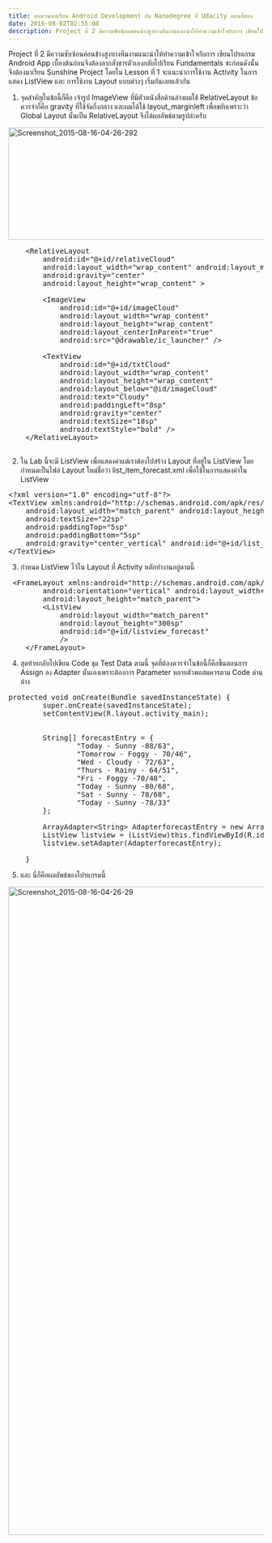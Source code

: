 ```yaml
---
title: ทบทวนบทเรียน Android Development กับ Nanodegree ที่ Udacity ตอนที่สอง
date: 2016-08-02T02:55:08
description: Project ที่ 2 มีความซับซ้อนค่อนข้างสูงทางทีมงานแนะนำให้ทำความเข้าใจกับการ เขียนโปรแกรม Android App เบื้องต้นก่อนจึงต้องลากสังขารตัวเองกลับไปเรียน Fundamentals ซะก่อนดังนั้น จึงต้องมาเรียน Sunshine Pro
---
```


Project ที่ 2 มีความซับซ้อนค่อนข้างสูงทางทีมงานแนะนำให้ทำความเข้าใจกับการ เขียนโปรแกรม Android App เบื้องต้นก่อนจึงต้องลากสังขารตัวเองกลับไปเรียน Fundamentals ซะก่อนดังนั้น จึงต้องมาเรียน Sunshine Project
โดยใน Lesson ที่ 1 จะแนะนำการใช้งาน Activity ในการแสดง ListView และ การใช้งาน Layout แบบต่างๆ เริ่มกันเลยแล้วกัน

1. จุดสำคัญในข้อนี้ก็คือ เจ้ารูป ImageView ที่มีตัวหนังสือด้านล่างผมใช้ RelativeLayout ข้อควรจำก็คือ gravity ที่ใช้จัดกึ่งกลาง และผมได้ใช้ layout_marginleft เพื่อขยับเพราะว่า Global Layout นั้นเป็น RelativeLayout จึงได้ผลลัพธ์ตามรูปล่ะครับ

<a href="http://www.greanapp.com/wp-content/uploads/2015/08/Screenshot_2015-08-16-04-26-292.jpg"><img src="http://www.greanapp.com/wp-content/uploads/2015/08/Screenshot_2015-08-16-04-26-292.jpg" alt="Screenshot_2015-08-16-04-26-292" width="693" height="222" class="alignnone size-full wp-image-396" /></a>
 
<pre class="lang:default decode:true " >
    &lt;RelativeLayout
        android:id="@+id/relativeCloud"
        android:layout_width="wrap_content" android:layout_marginLeft="250sp"
        android:gravity="center"
        android:layout_height="wrap_content" &gt;

        &lt;ImageView
            android:id="@+id/imageCloud"
            android:layout_width="wrap_content"
            android:layout_height="wrap_content"
            android:layout_centerInParent="true"
            android:src="@drawable/ic_launcher" /&gt;

        &lt;TextView
            android:id="@+id/txtCloud"
            android:layout_width="wrap_content"
            android:layout_height="wrap_content"
            android:layout_below="@id/imageCloud"
            android:text="Cloudy"
            android:paddingLeft="8sp"
            android:gravity="center"
            android:textSize="18sp"
            android:textStyle="bold" /&gt;
    &lt;/RelativeLayout&gt;
   </pre> 

2. ใน Lab นี้จะมี ListView เพื่อแสดงค่าแต่เราต้องไปสร้าง Layout ที่อยู่ใน ListView โดยกำหนดเป็นไฟล์ Layout ใหม่ชื่อว่า list_item_forecast.xml เพื่อใช้ในการแสดงค่าใน ListView
 
<pre class="lang:default decode:true " >&lt;?xml version="1.0" encoding="utf-8"?&gt;
&lt;TextView xmlns:android="http://schemas.android.com/apk/res/android"
    android:layout_width="match_parent" android:layout_height="wrap_content"
    android:textSize="22sp"
    android:paddingTop="5sp"
    android:paddingBottom="5sp"
    android:gravity="center_vertical" android:id="@+id/list_item_forevast_textview"&gt;
&lt;/TextView&gt;</pre> 

3. กำหนด ListView ไว้ใน Layout ที่ Activity หลักทำงานอยู่ตามนี้

 
<pre class="lang:default decode:true " > &lt;FrameLayout xmlns:android="http://schemas.android.com/apk/res/android"
        android:orientation="vertical" android:layout_width="match_parent" android:paddingTop="100sp"
        android:layout_height="match_parent"&gt;
        &lt;ListView
            android:layout_width="match_parent"
            android:layout_height="300sp"
            android:id="@+id/listview_forecast"
            /&gt;
    &lt;/FrameLayout&gt;</pre> 

4. สุดท้ายกลับไปเขียน Code ชุด Test Data ตามนี้ จุดที่ต้องควรจำในข้อนี้ก็คือขึ้นตอนการ Assign ลง Adapter นั่นเองเพราะต้องการ Parameter หลายตัวพอสมควรตาม Code ด่านล่าง 

 
<pre class="lang:java decode:true " >protected void onCreate(Bundle savedInstanceState) {
        super.onCreate(savedInstanceState);
        setContentView(R.layout.activity_main);


        String[] forecastEntry = {
                "Today - Sunny -88/63",
                "Tomorrow - Foggy - 70/46",
                "Wed - Cloudy - 72/63",
                "Thurs - Rainy - 64/51",
                "Fri - Foggy -70/48",
                "Today - Sunny -80/68",
                "Sat - Sunny - 78/68",
                "Today - Sunny -78/33"
        };

        ArrayAdapter&lt;String&gt; AdapterforecastEntry = new ArrayAdapter&lt;String&gt;(this,R.layout.list_item_forecast,R.id.list_item_forevast_textview,forecastEntry);
        ListView listview = (ListView)this.findViewById(R.id.listview_forecast); 
        listview.setAdapter(AdapterforecastEntry);

    }
</pre> 

5. และ นี่ก็คือผลลัพธ์ของโปรแกรมนี้

<a href="http://www.greanapp.com/wp-content/uploads/2015/08/Screenshot_2015-08-16-04-26-29.jpg"><img src="http://www.greanapp.com/wp-content/uploads/2015/08/Screenshot_2015-08-16-04-26-29.jpg" alt="Screenshot_2015-08-16-04-26-29" width="720" height="1280" class="alignnone size-full wp-image-399" /></a>

